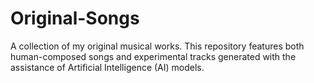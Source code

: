 # Original-Songs
A collection of my original musical works. This repository features both human-composed songs and experimental tracks generated with the assistance of Artificial Intelligence (AI) models.
